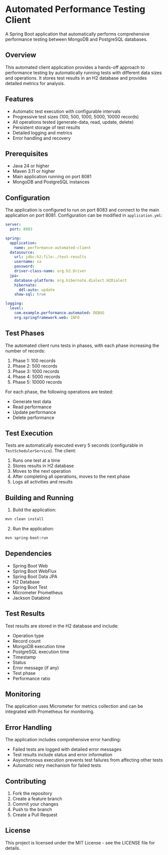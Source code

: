 # Automated Performance Testing Client

A Spring Boot application that automatically performs comprehensive performance testing between MongoDB and PostgreSQL databases.

## Overview

This automated client application provides a hands-off approach to performance testing by automatically running tests with different data sizes and operations. It stores test results in an H2 database and provides detailed metrics for analysis.

## Features

- Automatic test execution with configurable intervals
- Progressive test sizes (100, 500, 1000, 5000, 10000 records)
- All operations tested (generate-data, read, update, delete)
- Persistent storage of test results
- Detailed logging and metrics
- Error handling and recovery

## Prerequisites

- Java 24 or higher
- Maven 3.11 or higher
- Main application running on port 8081
- MongoDB and PostgreSQL instances

## Configuration

The application is configured to run on port 8083 and connect to the main application on port 8081. Configuration can be modified in `application.yml`:

```yaml
server:
  port: 8083

spring:
  application:
    name: performance-automated-client
  datasource:
    url: jdbc:h2:file:./test-results
    username: sa
    password: 
    driver-class-name: org.h2.Driver
  jpa:
    database-platform: org.hibernate.dialect.H2Dialect
    hibernate:
      ddl-auto: update
    show-sql: true

logging:
  level:
    com.example.performance.automated: DEBUG
    org.springframework.web: INFO
```

## Test Phases

The automated client runs tests in phases, with each phase increasing the number of records:

1. Phase 1: 100 records
2. Phase 2: 500 records
3. Phase 3: 1000 records
4. Phase 4: 5000 records
5. Phase 5: 10000 records

For each phase, the following operations are tested:
- Generate test data
- Read performance
- Update performance
- Delete performance

## Test Execution

Tests are automatically executed every 5 seconds (configurable in `TestSchedulerService`). The client:
1. Runs one test at a time
2. Stores results in H2 database
3. Moves to the next operation
4. After completing all operations, moves to the next phase
5. Logs all activities and results

## Building and Running

1. Build the application:
```bash
mvn clean install
```

2. Run the application:
```bash
mvn spring-boot:run
```

## Dependencies

- Spring Boot Web
- Spring Boot WebFlux
- Spring Boot Data JPA
- H2 Database
- Spring Boot Test
- Micrometer Prometheus
- Jackson Databind

## Test Results

Test results are stored in the H2 database and include:
- Operation type
- Record count
- MongoDB execution time
- PostgreSQL execution time
- Timestamp
- Status
- Error message (if any)
- Test phase
- Performance ratio

## Monitoring

The application uses Micrometer for metrics collection and can be integrated with Prometheus for monitoring.

## Error Handling

The application includes comprehensive error handling:
- Failed tests are logged with detailed error messages
- Test results include status and error information
- Asynchronous execution prevents test failures from affecting other tests
- Automatic retry mechanism for failed tests

## Contributing

1. Fork the repository
2. Create a feature branch
3. Commit your changes
4. Push to the branch
5. Create a Pull Request

## License

This project is licensed under the MIT License - see the LICENSE file for details. 